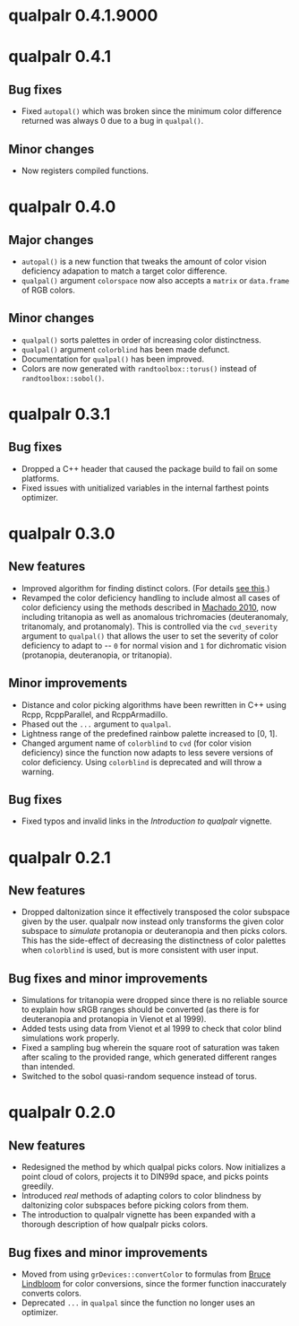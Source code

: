 # qualpalr 0.4.1.9000

# qualpalr 0.4.1
## Bug fixes
* Fixed `autopal()` which was broken since the minimum color difference
returned was always 0 due to a bug in `qualpal()`.

## Minor changes
* Now registers compiled functions.

# qualpalr 0.4.0
## Major changes
* `autopal()` is a new function that tweaks the amount of color vision
deficiency adapation to match a target color difference.
* `qualpal()` argument `colorspace` now also accepts a `matrix` or 
`data.frame` of RGB colors.

## Minor  changes
* `qualpal()` sorts palettes in order of increasing color distinctness.
* `qualpal()` argument `colorblind` has been made defunct.
* Documentation for `qualpal()` has been improved.
* Colors are now generated with `randtoolbox::torus()` instead of
`randtoolbox::sobol()`.

# qualpalr 0.3.1
## Bug fixes
* Dropped a C++ header that caused the package build to fail
on some platforms.
* Fixed issues with unitialized variables in the internal farthest points
optimizer.

# qualpalr 0.3.0
## New features
* Improved algorithm for finding distinct colors. (For details
[see this](http://larssonjohan.com/r/farthest-points/).)
* Revamped the color deficiency handling to include almost all cases of color
deficiency using the methods described in
[Machado 2010](https://www.lume.ufrgs.br/bitstream/handle/10183/26950/000761444.pdf), 
now including tritanopia as well as anomalous trichromacies (deuteranomaly,
tritanomaly, and protanomaly). This is controlled via the `cvd_severity`
argument to `qualpal()` that allows the user to set the severity of color
deficiency to adapt to -- `0` for normal vision and `1` for dichromatic vision
(protanopia, deuteranopia, or tritanopia).

## Minor improvements
* Distance and color picking algorithms have been rewritten in C++ using Rcpp,
RcppParallel, and RcppArmadillo.
* Phased out the `...` argument to `qualpal`.
* Lightness range of the predefined rainbow palette increased to [0, 1].
* Changed argument name of `colorblind` to `cvd` (for color vision deficiency)
since the function now adapts to less severe versions of color deficiency. Using
`colorblind` is deprecated and will throw a warning.

## Bug fixes
* Fixed typos and invalid links in the _Introduction to qualpalr_ vignette.

# qualpalr 0.2.1
## New features
* Dropped daltonization since it effectively transposed the color
subspace given by the user. qualpalr now instead only transforms the given color
subspace to *simulate* protanopia or deuteranopia and then picks colors. This
has the side-effect of decreasing the distinctness of color palettes when
`colorblind` is used, but is more consistent with user input.

## Bug fixes and minor improvements
* Simulations for tritanopia were dropped since there is no reliable source
to explain how sRGB ranges should be converted (as there is for deuteranopia
and protanopia in Vienot et al 1999).
* Added tests using data from Vienot et al 1999 to check that color blind
simulations work properly.
* Fixed a sampling bug wherein the square root of saturation was taken after
scaling to the provided range, which generated different ranges than intended.
* Switched to the sobol quasi-random sequence instead of torus.

# qualpalr 0.2.0
## New features
* Redesigned the method by which qualpal picks colors. Now initializes a point
cloud of colors, projects it to DIN99d space, and picks points greedily.
* Introduced *real* methods of adapting colors to color blindness by daltonizing
color subspaces before picking colors from them.
* The introduction to qualpalr vignette has been expanded with a thorough
description of how qualpalr picks colors.

## Bug fixes and minor improvements
* Moved from using `grDevices::convertColor` to formulas from
[Bruce Lindbloom](http://www.brucelindbloom.com/) for color conversions,
since the former function inaccurately converts colors.
* Deprecated `...` in `qualpal` since the function no longer uses an optimizer.
